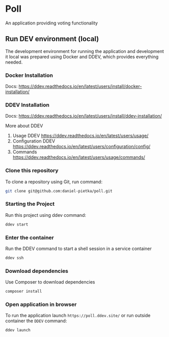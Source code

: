 # Poll
An application providing voting functionality

## Run DEV environment (local)
The development environment for running the application and development it local was prepared using Docker and DDEV, which provides everything needed.

### Docker Installation
Docs: https://ddev.readthedocs.io/en/latest/users/install/docker-installation/

### DDEV Installation
Docs: https://ddev.readthedocs.io/en/latest/users/install/ddev-installation/

More about DDEV
1. Usage DDEV https://ddev.readthedocs.io/en/latest/users/usage/
2. Configuration DDEV https://ddev.readthedocs.io/en/latest/users/configuration/config/
3. Commands https://ddev.readthedocs.io/en/latest/users/usage/commands/

### Clone this repository
To clone a repository using Git, run command:
```bash
git clone git@github.com:daniel-pietka/poll.git
```

### Starting the Project
Run this project using ddev command:
```bash
ddev start
```

### Enter the container
Run the DDEV command to start a shell session in a service container
```bash
ddev ssh
```

### Download dependencies
Use Composer to download dependencies
```bash
composer install
```

### Open application in browser
To run the application launch `https://poll.ddev.site/` or run outside container the `DDEV` command:
```bash
ddev launch
```
